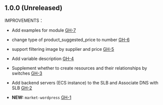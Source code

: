 ## 1.0.0 (Unreleased)

IMPROVEMENTS：

- Add examples for module [GH-7]( https://github.com/terraform-alicloud-modules/terraform-alicloud-market-wordpress/pull/7)
- change type of product_suggested_price to number [GH-6]( https://github.com/terraform-alicloud-modules/terraform-alicloud-market-wordpress/pull/6)
- support filtering image by supplier and price [GH-5]( https://github.com/terraform-alicloud-modules/terraform-alicloud-market-wordpress/pull/5)
- Add variable description [GH-4]( https://github.com/terraform-alicloud-modules/terraform-alicloud-market-wordpress/pull/4)
- Supplement whether to create resources and their relationships by switches [GH-3]( https://github.com/terraform-alicloud-modules/terraform-alicloud-market-wordpress/pull/3)
- Add backend servers (ECS instance) to the SLB and Associate DNS with SLB [GH-2]( https://github.com/terraform-alicloud-modules/terraform-alicloud-market-wordpress/pull/2)

- **NEW:** `market-wordpress` [GH-1]( https://github.com/terraform-alicloud-modules/terraform-alicloud-market-wordpress/pull/1)

